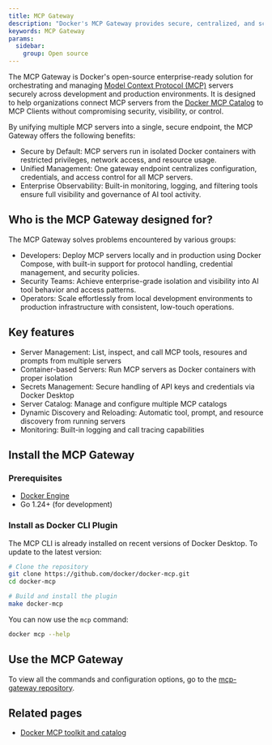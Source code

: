 ```yaml
---
title: MCP Gateway
description: "Docker's MCP Gateway provides secure, centralized, and scalable orchestration of AI tools through containerized MCP servers—empowering developers, operators, and security teams."
keywords: MCP Gateway
params:
  sidebar:
    group: Open source
---
```


The MCP Gateway is Docker's open-source enterprise-ready solution for orchestrating and
managing [Model Context Protocol (MCP)](https://spec.modelcontextprotocol.io/) servers
securely across development and production environments.
It is designed to help organizations connect MCP servers from the [Docker MCP Catalog](https://hub.docker.com/mcp) to MCP Clients without compromising security, visibility, or control.

By unifying multiple MCP servers into a single, secure endpoint, the MCP Gateway offers
the following benefits:

- Secure by Default: MCP servers run in isolated Docker containers with restricted
  privileges, network access, and resource usage.
- Unified Management: One gateway endpoint centralizes configuration, credentials,
  and access control for all MCP servers.
- Enterprise Observability: Built-in monitoring, logging, and filtering tools ensure
  full visibility and governance of AI tool activity.

## Who is the MCP Gateway designed for?

The MCP Gateway solves problems encountered by various groups:

- Developers: Deploy MCP servers locally and in production using Docker Compose,
  with built-in support for protocol handling, credential management, and security policies.
- Security Teams: Achieve enterprise-grade isolation and visibility into AI tool
  behavior and access patterns.
- Operators: Scale effortlessly from local development environments to production
  infrastructure with consistent, low-touch operations.

## Key features

- Server Management: List, inspect, and call MCP tools, resoures and prompts from multiple servers
- Container-based Servers: Run MCP servers as Docker containers with proper isolation
- Secrets Management: Secure handling of API keys and credentials via Docker Desktop
- Server Catalog: Manage and configure multiple MCP catalogs
- Dynamic Discovery and Reloading: Automatic tool, prompt, and resource discovery from running servers
- Monitoring: Built-in logging and call tracing capabilities

## Install the MCP Gateway

### Prerequisites

- [Docker Engine](/manuals/engine/_index.md)
- Go 1.24+ (for development)

### Install as Docker CLI Plugin

The MCP CLI is already installed on recent versions of Docker Desktop.
To update to the latest version:

```bash
# Clone the repository
git clone https://github.com/docker/docker-mcp.git
cd docker-mcp

# Build and install the plugin
make docker-mcp
```

You can now use the `mcp` command:

```bash
docker mcp --help
```

## Use the MCP Gateway

To view all the commands and configuration options, go to the [mcp-gateway repository](https://github.com/docker/mcp-gateway).

## Related pages

- [Docker MCP toolkit and catalog](/manuals/ai/mcp-catalog-and-toolkit/_index.md)
